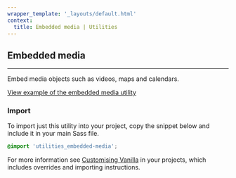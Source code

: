 ```yaml
---
wrapper_template: '_layouts/default.html'
context:
  title: Embedded media | Utilities
---
```


## Embedded media

<hr>

Embed media objects such as videos, maps and calendars.

<a href="/examples/utilities/embedded-media/" class="js-example" data-height="600">
View example of the embedded media utility
</a>

### Import

To import just this utility into your project, copy the snippet below and include it in your main Sass file.

```scss
@import 'utilities_embedded-media';
```

For more information see [Customising Vanilla](/customising-vanilla/) in your projects, which includes overrides and importing instructions.

